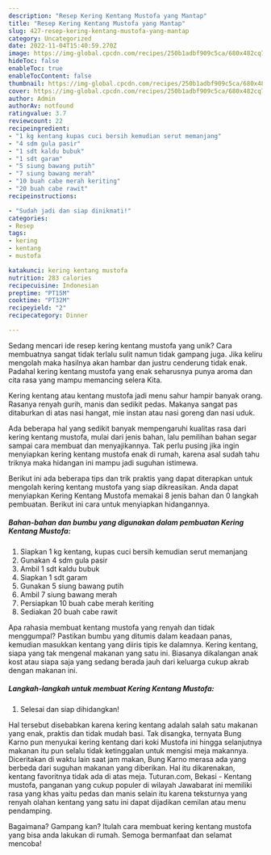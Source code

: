 ```yaml
---
description: "Resep Kering Kentang Mustofa yang Mantap"
title: "Resep Kering Kentang Mustofa yang Mantap"
slug: 427-resep-kering-kentang-mustofa-yang-mantap
category: Uncategorized
date: 2022-11-04T15:40:59.270Z
image: https://img-global.cpcdn.com/recipes/250b1adbf909c5ca/680x482cq70/kering-kentang-mustofa-foto-resep-utama.jpg
hideToc: false
enableToc: true
enableTocContent: false
thumbnail: https://img-global.cpcdn.com/recipes/250b1adbf909c5ca/680x482cq70/kering-kentang-mustofa-foto-resep-utama.jpg
cover: https://img-global.cpcdn.com/recipes/250b1adbf909c5ca/680x482cq70/kering-kentang-mustofa-foto-resep-utama.jpg
author: Admin
authorAv: notfound
ratingvalue: 3.7
reviewcount: 22
recipeingredient:
- "1 kg kentang kupas cuci bersih kemudian serut memanjang"
- "4 sdm gula pasir"
- "1 sdt kaldu bubuk"
- "1 sdt garam"
- "5 siung bawang putih"
- "7 siung bawang merah"
- "10 buah cabe merah keriting"
- "20 buah cabe rawit"
recipeinstructions:

- "Sudah jadi dan siap dinikmati!"
categories:
- Resep
tags:
- kering
- kentang
- mustofa

katakunci: kering kentang mustofa 
nutrition: 283 calories
recipecuisine: Indonesian
preptime: "PT15M"
cooktime: "PT32M"
recipeyield: "2"
recipecategory: Dinner

---
```





Sedang mencari ide resep kering kentang mustofa yang unik? Cara membuatnya sangat tidak terlalu sulit namun tidak gampang juga. Jika keliru mengolah maka hasilnya akan hambar dan justru cenderung tidak enak. Padahal kering kentang mustofa yang enak seharusnya punya aroma dan cita rasa yang mampu memancing selera Kita.





Kering kentang atau kentang mustofa jadi menu sahur hampir banyak orang. Rasanya renyah gurih, manis dan sedikit pedas. Makanya sangat pas ditaburkan di atas nasi hangat, mie instan atau nasi goreng dan nasi uduk.

Ada beberapa hal yang sedikit banyak mempengaruhi kualitas rasa dari kering kentang mustofa, mulai dari jenis bahan, lalu pemilihan bahan segar sampai cara membuat dan menyajikannya. Tak perlu pusing jika ingin menyiapkan kering kentang mustofa enak di rumah, karena asal sudah tahu triknya maka hidangan ini mampu jadi suguhan istimewa.






Berikut ini ada beberapa tips dan trik praktis yang dapat diterapkan untuk mengolah kering kentang mustofa yang siap dikreasikan. Anda dapat menyiapkan Kering Kentang Mustofa memakai 8 jenis bahan dan 0 langkah pembuatan. Berikut ini cara untuk menyiapkan hidangannya.

<!--inarticleads1-->

##### Bahan-bahan dan bumbu yang digunakan dalam pembuatan Kering Kentang Mustofa:

1. Siapkan 1 kg kentang, kupas cuci bersih kemudian serut memanjang
1. Gunakan 4 sdm gula pasir
1. Ambil 1 sdt kaldu bubuk
1. Siapkan 1 sdt garam
1. Gunakan 5 siung bawang putih
1. Ambil 7 siung bawang merah
1. Persiapkan 10 buah cabe merah keriting
1. Sediakan 20 buah cabe rawit


Apa rahasia membuat kentang mustofa yang renyah dan tidak menggumpal? Pastikan bumbu yang ditumis dalam keadaan panas, kemudian masukkan kentang yang diiris tipis ke dalamnya. Kering kentang, siapa yang tak mengenal makanan yang satu ini. Biasanya dikalangan anak kost atau siapa saja yang sedang berada jauh dari keluarga cukup akrab dengan makanan ini. 

<!--inarticleads2-->

##### Langkah-langkah untuk membuat Kering Kentang Mustofa:


1. Selesai dan siap dihidangkan!

Hal tersebut disebabkan karena kering kentang adalah salah satu makanan yang enak, praktis dan tidak mudah basi. Tak disangka, ternyata Bung Karno pun menyukai kering kentang dari koki Mustofa ini hingga selanjutnya makanan itu pun selalu tidak ketinggalan untuk mengisi meja makannya. Diceritakan di waktu lain saat jam makan, Bung Karno merasa ada yang berbeda dari suguhan makanan yang diberikan. Hal itu dikarenakan, kentang favoritnya tidak ada di atas meja. Tuturan.com, Bekasi - Kentang mustofa, panganan yang cukup populer di wilayah Jawabarat ini memiliki rasa yang khas yaitu pedas dan manis selain itu karena teksturnya yang renyah olahan kentang yang satu ini dapat dijadikan cemilan atau menu pendamping. 

Bagaimana? Gampang kan? Itulah cara membuat kering kentang mustofa yang bisa anda lakukan di rumah. Semoga bermanfaat dan selamat mencoba!
